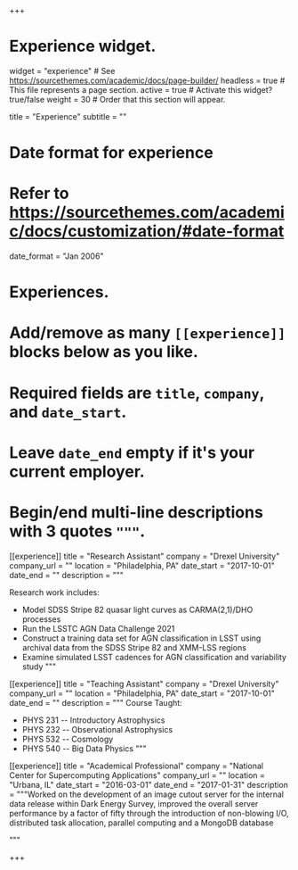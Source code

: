 +++
# Experience widget.
widget = "experience"  # See https://sourcethemes.com/academic/docs/page-builder/
headless = true  # This file represents a page section.
active = true  # Activate this widget? true/false
weight = 30  # Order that this section will appear.

title = "Experience"
subtitle = ""

# Date format for experience
#   Refer to https://sourcethemes.com/academic/docs/customization/#date-format
date_format = "Jan 2006"

# Experiences.
#   Add/remove as many `[[experience]]` blocks below as you like.
#   Required fields are `title`, `company`, and `date_start`.
#   Leave `date_end` empty if it's your current employer.
#   Begin/end multi-line descriptions with 3 quotes `"""`.
[[experience]]
  title = "Research Assistant"
  company = "Drexel University"
  company_url = ""
  location = "Philadelphia, PA"
  date_start = "2017-10-01"
  date_end = ""
  description = """

  Research work includes:
  
  * Model SDSS Stripe 82 quasar light curves as CARMA(2,1)/DHO processes
  * Run the LSSTC AGN Data Challenge 2021
  * Construct a training data set for AGN classification in LSST using archival data from the SDSS Stripe 82 and XMM-LSS regions
  * Examine simulated LSST cadences for AGN classification and variability study
  """

[[experience]]
  title = "Teaching Assistant"
  company = "Drexel University"
  company_url = ""
  location = "Philadelphia, PA"
  date_start = "2017-10-01"
  date_end = ""
  description = """
  Course Taught:
  
  * PHYS 231 -- Introductory Astrophysics
  * PHYS 232 -- Observational Astrophysics
  * PHYS 532 -- Cosmology
  * PHYS 540 -- Big Data Physics
  """

[[experience]]
  title = "Academical Professional"
  company = "National Center for Supercomputing Applications"
  company_url = ""
  location = "Urbana, IL"
  date_start = "2016-03-01"
  date_end = "2017-01-31"
  description = """Worked on the development of an image cutout server for the internal data release within Dark Energy Survey, improved the 
  overall server performance by a factor of fifty through the introduction of non-blowing I/O, distributed task allocation, parallel computing and a MongoDB database

  """

+++
